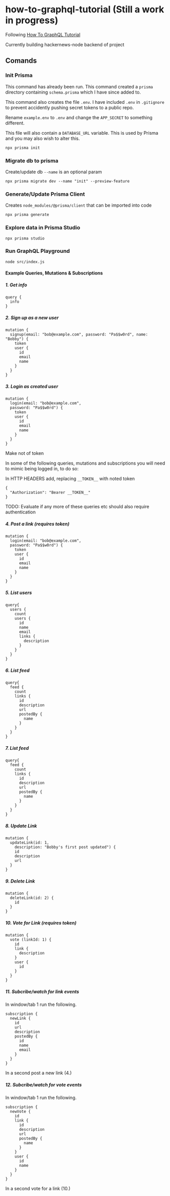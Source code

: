 # how-to-graphql-tutorial (Still a work in progress)
Following [How To GraphQL Tutorial](https://www.howtographql.com/graphql-js/0-introduction)

Currently building hackernews-node backend of project

## Comands
### Init Prisma 
This command has already been run.
This command created a `prisma` directory containing `schema.prisma` which I have since added to.

This command also creates the file `.env`. I have included `.env` in `.gitignore` to prevent accidently pushing secret tokens to a public repo.

Rename `example.env` to `.env` and change the `APP_SECRET` to something different. 

This file will also contain a `DATABASE_URL` variable. This is used by Prisma and you may also wish to alter this.

```
npx prisma init
```

### Migrate db to prisma
Create/update db `--name` is an optional param
```
npx prisma migrate dev --name "init" --preview-feature
```

### Generate/Update Prisma Client 
Creates `node_modules/@prisma/client` that can be imported into code
```
npx prisma generate
```

### Explore data in Prisma Studio
```
npx prisma studio
```

### Run GraphQL Playground
```
node src/index.js
```

#### Example Queries, Mutations & Subscriptions

##### 1. Get info
```
query {
  info
}
```

##### 2. Sign up as a new user
```
mutation {
  signup(email: "bob@example.com", password: "Pa$$w0rd", name: "Bobby") {
    token
    user {
      id
      email
      name
    }
  }
}
```

##### 3. Login as created user
```
mutation {
  login(email: "bob@example.com",
  password: "Pa$$w0rd") {
    token
    user {
      id
      email
      name
    }
  }
}
```

Make not of token

In some of the following queries, mutations and subscriptions you will need to mimic being logged in, to do so:

In HTTP HEADERS add, replacing `__TOKEN__` with noted token
```
{
  "Authorization": "Bearer __TOKEN__"
}
```

TODO: Evaluate if any more of these queries etc should also require authentication

##### 4. Post a link (requires token)

```
mutation {
  login(email: "bob@example.com",
  password: "Pa$$w0rd") {
    token
    user {
      id
      email
      name
    }
  }
}
```


##### 5. List users

```
query{
  users {
    count
    users {
      id
      name
      email
      links {
        description
      }
    }
  }
}
```

##### 6. List feed

```
query{
  feed {
    count
    links {
      id
      description
      url
      postedBy {
        name
      }
    }
  }
}
```

##### 7. List feed

```
query{
  feed {
    count
    links {
      id
      description
      url
      postedBy {
        name
      }
    }
  }
}
```

##### 8. Update Link

```
mutation {
  updateLink(id: 1,
    description: "Bobby's first post updated") {
    id
    description
    url
  }
}
```

##### 9. Delete Link

```
mutation {
  deleteLink(id: 2) {
    id
  }
}
```

##### 10. Vote for Link (requires token)

```
mutation {
  vote (linkId: 1) {
    id
  	link {
      description
  	}
  	user {
      id
    }
  }
}
```

##### 11. Subcribe/watch for link events
In window/tab 1 run the following.

```
subscription {
  newLink {
    id
    url
    description
    postedBy {
      id
      name
      email
    }
  }
}
```
In a second post a new link (4.)

##### 12. Subcribe/watch for vote events
In window/tab 1 run the following.

```
subscription {
  newVote {
    id
    link {
      id
      description
      url
      postedBy {
        name
      }
    }
  	user {
      id
      name
    }
  }
}
```
In a second vote for a link (10.)


